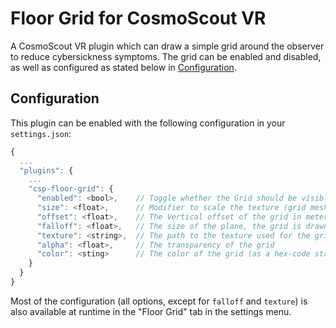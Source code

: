 # Floor Grid for CosmoScout VR

A CosmoScout VR plugin which can draw a simple grid around the observer to reduce cybersickness symptoms.
The grid can be enabled and disabled, as well as configured as stated below in [Configuration](#configuration).

## Configuration

This plugin can be enabled with the following configuration in your `settings.json`:

```javascript
{
  ...
  "plugins": {
    ...
    "csp-floor-grid": {
      "enabled": <bool>,    // Toggle whether the Grid should be visible
      "size": <float>,      // Modifier to scale the texture (grid mesh size)
      "offset": <float>,    // The Vertical offset of the grid in meters
      "falloff": <float>,   // The size of the plane, the grid is drawn on
      "texture": <string>,  // The path to the texture used for the grid ("../share/resources/textures/gridCrossSmall.png", ".../gridCrossSmall.png", ".../gridCentered.png")
      "alpha": <float>,     // The transparency of the grid
      "color": <sting>      // The color of the grid (as a hex-code string)
    }
  }
}
```

Most of the configuration (all options, except for `falloff` and `texture`) is also available at runtime in the "Floor Grid" tab in the settings menu.
